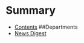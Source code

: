 # Summary

* [Contents](README.md)
##Departments
* [News Digest](TSJ-08242016/ShepherdCommunity08242016.md)

